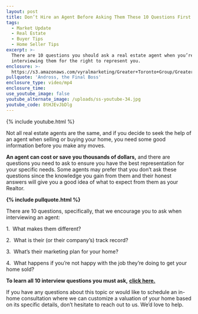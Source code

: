 ```yaml
---
layout: post
title: Don’t Hire an Agent Before Asking Them These 10 Questions First
tags:
  - Market Update
  - Real Estate
  - Buyer Tips
  - Home Seller Tips
excerpt: >-
  There are 10 questions you should ask a real estate agent when you’re
  interviewing them for the right to represent you.
enclosure: >-
  https://s3.amazonaws.com/vyralmarketing/Greater+Toronto+Group/Greater+Toronto+Group-+Dont+Hire+an+Agent+Before+Asking+Them+These+10+Questions+First.mp4
pullquote: 'Andross, the Final Boss'
enclosure_type: video/mp4
enclosure_time:
use_youtube_image: false
youtube_alternate_image: /uploads/ss-youtube-34.jpg
youtube_code: 8tHJEvJbDlg
---
```



{% include youtube.html %}

Not all real estate agents are the same, and if you decide to seek the help of an agent when selling or buying your home, you need some good information before you make any moves.

**An agent can cost or save you thousands of dollars,** and there are questions you need to ask to ensure you have the best representation for your specific needs. Some agents may prefer that you don’t ask these questions since the knowledge you gain from them and their honest answers will give you a good idea of what to expect from them as your Realtor.

**{% include pullquote.html %}**

There are 10 questions, specifically, that we encourage you to ask when interviewing an agent:

1.&nbsp; What makes them different?

2.&nbsp; What is their (or their company’s) track record?

3.&nbsp; What’s their marketing plan for your home?

4.&nbsp; What happens if you’re not happy with the job they’re doing to get your home sold?

**To learn all 10 interview questions you must ask,** **[click here.](http://fasthomepricing.net)**

If you have any questions about this topic or would like to schedule an in-home consultation where we can customize a valuation of your home based on its specific details, don’t hesitate to reach out to us. We’d love to help.